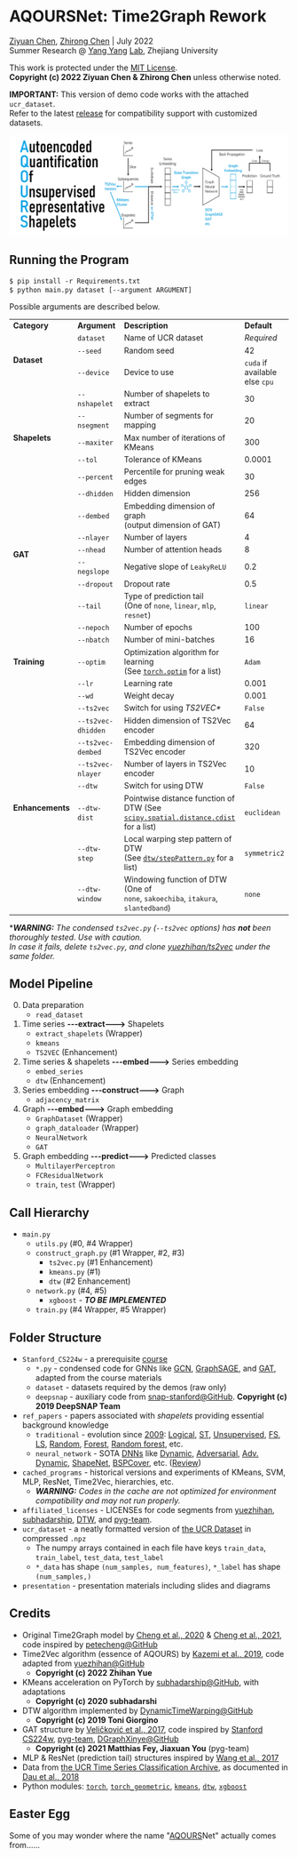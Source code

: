 # AQOURSNet: Time2Graph Rework

[Ziyuan Chen](mailto:ziyuan.20@intl.zju.edu.cn), [Zhirong Chen](mailto:zhirong.20@intl.zju.edu.cn) | July 2022 <br>
Summer Research @ [Yang Yang](https://person.zju.edu.cn/yangy) [Lab](http://yangy.org/), Zhejiang University

This work is protected under the [MIT License](https://opensource.org/licenses/MIT). <br> **Copyright (c) 2022 Ziyuan Chen & Zhirong Chen** unless otherwise noted. 

**IMPORTANT:** This version of demo code works with the attached `ucr_dataset`. <br>
Refer to the latest [release](https://github.com/AllenHeartcore/AQOURSNet_rsch22su/releases) for compatibility support with customized datasets. 

![Diagram](presentation/aqoursnet_diagram.png)

## Running the Program
    $ pip install -r Requirements.txt
    $ python main.py dataset [--argument ARGUMENT]

Possible arguments are described below. 

<table>
    <tr> <td> <b>Category</b> </td> <td> <b>Argument</b> </td> <td> <b>Description</b> </td> <td> <b>Default</b> </td> </tr>
    <tr> <td rowspan="3"> <b>Dataset</b> </td> <td> <code>dataset</code> </td> <td> Name of UCR dataset </td> <td> <i>Required</i> </td> </tr>
    <tr> <td> <code>--seed</code> </td> <td> Random seed </td> <td> 42 </td> </tr>
    <tr> <td> <code>--device</code> </td> <td> Device to use </td> <td> <code>cuda</code> if available<br>else <code>cpu</code> </td> </tr>
    <tr> <td rowspan="5"> <b>Shapelets</b> </td> <td> <code>--nshapelet</code> </td> <td> Number of shapelets to extract </td> <td> 30 </td> </tr>
    <tr> <td> <code>--nsegment</code> </td> <td> Number of segments for mapping </td> <td> 20 </td> </tr>
    <tr> <td> <code>--maxiter</code> </td> <td> Max number of iterations of KMeans </td> <td> 300 </td> </tr>
    <tr> <td> <code>--tol</code> </td> <td> Tolerance of KMeans </td> <td> 0.0001 </td> </tr>
    <tr> <td> <code>--percent</code> </td> <td> Percentile for pruning weak edges </td> <td> 30 </td> </tr>
    <tr> <td rowspan="7"> <b>GAT</b> </td> <td> <code>--dhidden</code> </td> <td> Hidden dimension </td> <td> 256 </td> </tr>
    <tr> <td> <code>--dembed</code> </td> <td> Embedding dimension of graph<br>(output dimension of GAT) </td> <td> 64 </td> </tr>
    <tr> <td> <code>--nlayer</code> </td> <td> Number of layers </td> <td> 4 </td> </tr>
    <tr> <td> <code>--nhead</code> </td> <td> Number of attention heads </td> <td> 8 </td> </tr>
    <tr> <td> <code>--negslope</code> </td> <td> Negative slope of <code>LeakyReLU</code> </td> <td> 0.2 </td> </tr>
    <tr> <td> <code>--dropout</code> </td> <td> Dropout rate </td> <td> 0.5 </td> </tr>
    <tr> <td> <code>--tail</code> </td> <td> Type of prediction tail<br>(One of <code>none</code>, <code>linear</code>, <code>mlp</code>, <code>resnet</code>) </td> <td> <code>linear</code> </td> </tr>
    <tr> <td rowspan="5"> <b>Training</b> </td> <td> <code>--nepoch</code> </td> <td> Number of epochs </td> <td> 100 </td> </tr>
    <tr> <td> <code>--nbatch</code> </td> <td> Number of mini-batches </td> <td> 16 </td> </tr>
    <tr> <td> <code>--optim</code> </td> <td> Optimization algorithm for learning<br>(See <a href="https://pytorch.org/docs/stable/optim.html#algorithms"><code>torch.optim</code></a> for a list) </td> <td> <code>Adam</code> </td> </tr>
    <tr> <td> <code>--lr</code> </td> <td> Learning rate </td> <td> 0.001 </td> </tr>
    <tr> <td> <code>--wd</code> </td> <td> Weight decay </td> <td> 0.001 </td> </tr>
    <tr> <td rowspan="8"> <b>Enhancements</b> </td> <td> <code>--ts2vec</code> </td> <td> Switch for using <i>TS2VEC*</i> </td> <td> <code>False</code> </td> </tr>
    <tr> <td> <code>--ts2vec-dhidden</code> </td> <td> Hidden dimension of TS2Vec encoder </td> <td> 64 </td> </tr>
    <tr> <td> <code>--ts2vec-dembed</code> </td> <td> Embedding dimension of TS2Vec encoder </td> <td> 320 </td> </tr>
    <tr> <td> <code>--ts2vec-nlayer</code> </td> <td> Number of layers in TS2Vec encoder </td> <td> 10 </td> </tr>
    <tr> <td> <code>--dtw</code> </td> <td> Switch for using DTW </td> <td> <code>False</code> </td> </tr>
    <tr> <td> <code>--dtw-dist</code> </td> <td> Pointwise distance function of DTW (See<br><a href="https://docs.scipy.org/doc/scipy/reference/generated/scipy.spatial.distance.cdist.html"><code>scipy.spatial.distance.cdist</code></a> for a list) </td> <td> <code>euclidean</code> </td> </tr>
    <tr> <td> <code>--dtw-step</code> </td> <td> Local warping step pattern of DTW<br>(See <a href="https://github.com/DynamicTimeWarping/dtw-python/blob/master/dtw/stepPattern.py#L44"><code>dtw/stepPattern.py</code></a> for a list) </td> <td> <code>symmetric2</code> </td> </tr>
    <tr> <td> <code>--dtw-window</code> </td> <td> Windowing function of DTW (One of<br><code>none</code>, <code>sakoechiba</code>, <code>itakura</code>, <code>slantedband</code>) </td> <td> <code>none</code> </td> </tr>
</table>

****WARNING:** The condensed `ts2vec.py` (`--ts2vec` options) has **not** been thoroughly tested. Use with caution. <br> In case it fails, delete `ts2vec.py`, and clone [yuezhihan/ts2vec](https://github.com/yuezhihan/ts2vec) under the same folder.*

## Model Pipeline
0. Data preparation
    - `read_dataset`
1. Time series **---extract--->** Shapelets
    - `extract_shapelets` (Wrapper)
    - `kmeans`
    - `TS2VEC` (Enhancement)
2. Time series & shapelets **---embed--->** Series embedding
    - `embed_series`
    - `dtw` (Enhancement)
3. Series embedding **---construct--->** Graph
    - `adjacency_matrix`
4. Graph **---embed--->** Graph embedding
    - `GraphDataset` (Wrapper)
    - `graph_dataloader` (Wrapper)
    - `NeuralNetwork`
    - `GAT`
5. Graph embedding **---predict--->** Predicted classes
    - `MultilayerPerceptron`
    - `FCResidualNetwork`
    - `train`, `test` (Wrapper)

## Call Hierarchy
- `main.py`
    - `utils.py` (#0, #4 Wrapper)
    - `construct_graph.py` (#1 Wrapper, #2, #3)
        - `ts2vec.py` (#1 Enhancement)
        - `kmeans.py` (#1)
        - `dtw` (#2 Enhancement)
    - `network.py` (#4, #5)
        - `xgboost` - ***TO BE IMPLEMENTED***
    - `train.py` (#4 Wrapper, #5 Wrapper)

## Folder Structure
- `Stanford_CS224w` - a prerequisite [course](http://web.stanford.edu/class/cs224w/)
    - `*.py` - condensed code for GNNs like [GCN](https://colab.research.google.com/drive/1BRPw3WQjP8ANSFz-4Z1ldtNt9g7zm-bv?usp=sharing), [GraphSAGE](https://colab.research.google.com/drive/1bAvutxJhjMyNsbzlLuQybzn_DXM63CuE), and [GAT](https://colab.research.google.com/drive/1X4uOWv_xkefDu_h-pbJg-fEkMfR7NGz9?usp=sharing), adapted from the course materials
    - `dataset` - datasets required by the demos (raw only)
    - `deepsnap` - auxiliary code from [snap-stanford@GitHub](https://github.com/snap-stanford/deepsnap). **Copyright (c) 2019 DeepSNAP Team**
- `ref_papers` - papers associated with *shapelets* providing essential background knowledge
    - `traditional` - evolution since [2009](https://doi.org/10.1145/1557019.1557122): [Logical](https://doi.org/10.1145/2020408.2020587), [ST](https://doi.org/10.1145/2339530.2339579), [Unsupervised](https://doi.org/10.1109/ICDM.2012.26), [FS](https://doi.org/10.1137/1.9781611972832.74), [LS](https://doi.org/10.1145/2623330.2623613), [Random](https://doi.org/10.48550/arXiv.1503.05018), [Forest](https://doi.org/10.1109/BigData.2014.7004344), [Random forest](https://doi.org/10.1007/s10618-016-0473-y), etc. 
    - `neural_network` - SOTA [DNNs](https://doi.org/10.1109/IJCNN.2017.7966039) like [Dynamic](https://doi.org/10.48550/arXiv.1906.00917), [Adversarial](https://doi.org/10.48550/arXiv.1906.00917), [Adv. Dynamic](https://doi.org/10.1609/AAAI.v34i04.5948), [ShapeNet](https://ojs.aaai.org/index.php/AAAI/article/view/17018), [BSPCover](https://doi.org/10.1109/ICDE51399.2021.00254), etc. ([Review](https://doi.org/10.1007/s10618-019-00619-1))
- `cached_programs` - historical versions and experiments of KMeans, SVM, MLP, ResNet, Time2Vec, hierarchies, etc. 
    - ***WARNING:** Codes in the cache are not optimized for environment compatibility and may not run properly.*
- `affiliated_licenses` - LICENSEs for code segments from [yuezhihan](https://github.com/yuezhihan/ts2vec/blob/main/LICENSE), [subhadarship](https://github.com/subhadarship/kmeans_pytorch/blob/master/LICENSE), [DTW](https://github.com/DynamicTimeWarping/dtw-python/blob/master/LICENSE), and [pyg-team](https://github.com/pyg-team/pytorch_geometric/blob/master/LICENSE). 
- `ucr_dataset` - a neatly formatted version of [the UCR Dataset](https://www.cs.ucr.edu/~eamonn/time_series_data_2018/UCRArchive_2018.zip) in compressed `.npz`
    - The numpy arrays contained in each file have keys `train_data`, `train_label`, `test_data`, `test_label`
    - `*_data` has shape `(num_samples, num_features)`, `*_label` has shape `(num_samples,)`
- `presentation` - presentation materials including slides and diagrams

## Credits
- Original Time2Graph model by [Cheng et al., 2020](https://ojs.aaai.org/index.php/AAAI/article/view/5769) & [Cheng et al., 2021](https://ieeexplore.ieee.org/document/9477138), code inspired by [petecheng@GitHub](https://github.com/petecheng/Time2GraphPlus)
- Time2Vec algorithm (essence of AQOURS) by [Kazemi et al., 2019](https://arxiv.org/abs/1907.05321), code adapted from [yuezhihan@GitHub](https://github.com/yuezhihan/ts2vec)
    - **Copyright (c) 2022 Zhihan Yue**
- KMeans acceleration on PyTorch by [subhadarship@GitHub](https://github.com/subhadarship/kmeans_pytorch), with adaptations
    - **Copyright (c) 2020 subhadarshi**
- DTW algorithm implemented by [DynamicTimeWarping@GitHub](https://github.com/DynamicTimeWarping/dtw-python)
    - **Copyright (c) 2019 Toni Giorgino**
- GAT structure by [Veličković et al., 2017](https://arxiv.org/abs/1710.10903), code inspired by [Stanford CS224w](https://colab.research.google.com/drive/1X4uOWv_xkefDu_h-pbJg-fEkMfR7NGz9?usp=sharing), [pyg-team](https://github.com/pyg-team/pytorch_geometric/blob/master/examples/gat.py), [DGraphXinye@GitHub](https://github.com/DGraphXinye/DGraphFin_baseline/blob/master/models/gat.py)
    - **Copyright (c) 2021 Matthias Fey, Jiaxuan You** (pyg-team)
- MLP & ResNet (prediction tail) structures inspired by [Wang et al., 2017](https://ieeexplore.ieee.org/document/7966039)
- Data from [the 
UCR Time Series Classification Archive](https://www.cs.ucr.edu/~eamonn/time_series_data_2018/), as documented in [Dau et al., 2018](https://arxiv.org/abs/1810.07758)
- Python modules: [`torch`](https://pytorch.org/docs/stable/index.html), [`torch_geometric`](https://pytorch-geometric.readthedocs.io/en/latest/), [`kmeans`](https://pypi.org/project/kmeans-pytorch/), [`dtw`](https://dynamictimewarping.github.io/python/), [`xgboost`](https://xgboost.readthedocs.io/en/stable/python/index.html)

## Easter Egg
Some of you may wonder where the name "[AQOURS](https://lovelive-anime.jp/uranohoshi/)Net" actually comes from……

